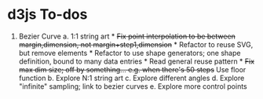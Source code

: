 # d3js To-dos
1. Bezier Curve
	a. 1:1 string art
		* <del>Fix point interpolation to be between margin,dimension, not margin+step1,dimension</del>
		* Refactor to reuse SVG, but remove elements
		* Refactor to use shape generators; one shape definition, bound to many data entries
		* Read general reuse pattern
		* <del>Fix max dim size; off by something... e.g. when there's 50 steps</del> Use floor function
	b. Explore N:1 string art
	c. Explore different angles
	d. Explore "infinite" sampling; link to bezier curves
	e. Explore more control points
